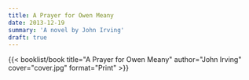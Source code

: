 ```yaml
---
title: A Prayer for Owen Meany
date: 2013-12-19
summary: 'A novel by John Irving'
draft: true
---
```


{{< booklist/book
title="A Prayer for Owen Meany"
author="John Irving"
cover="cover.jpg"
format="Print" >}}
